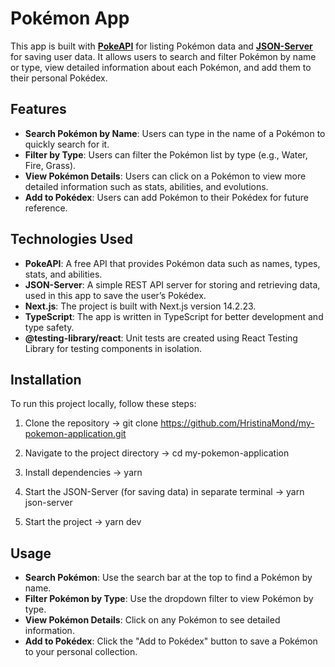 # Pokémon App

This app is built with **[PokeAPI](https://pokeapi.co/)** for listing Pokémon data and **[JSON-Server](https://classic.yarnpkg.com/en/package/json-server/)** for saving user data. It allows users to search and filter Pokémon by name or type, view detailed information about each Pokémon, and add them to their personal Pokédex.

## Features

- **Search Pokémon by Name**: Users can type in the name of a Pokémon to quickly search for it.
- **Filter by Type**: Users can filter the Pokémon list by type (e.g., Water, Fire, Grass).
- **View Pokémon Details**: Users can click on a Pokémon to view more detailed information such as stats, abilities, and evolutions.
- **Add to Pokédex**: Users can add Pokémon to their Pokédex for future reference.

## Technologies Used

- **PokeAPI**: A free API that provides Pokémon data such as names, types, stats, and abilities.
- **JSON-Server**: A simple REST API server for storing and retrieving data, used in this app to save the user’s Pokédex.
- **Next.js**: The project is built with Next.js version 14.2.23.
- **TypeScript**: The app is written in TypeScript for better development and type safety.
- **@testing-library/react**: Unit tests are created using React Testing Library for testing components in isolation.

## Installation

To run this project locally, follow these steps:


1. Clone the repository ->
git clone https://github.com/HristinaMond/my-pokemon-application.git

2. Navigate to the project directory ->
cd my-pokemon-application

3. Install dependencies ->
yarn

4. Start the JSON-Server (for saving data) in separate terminal ->
yarn json-server

5. Start the project ->
yarn dev



## Usage

- **Search Pokémon**: Use the search bar at the top to find a Pokémon by name.
- **Filter Pokémon by Type**: Use the dropdown filter to view Pokémon by type.
- **View Pokémon Details**: Click on any Pokémon to see detailed information.
- **Add to Pokédex**: Click the "Add to Pokédex" button to save a Pokémon to your personal collection.
